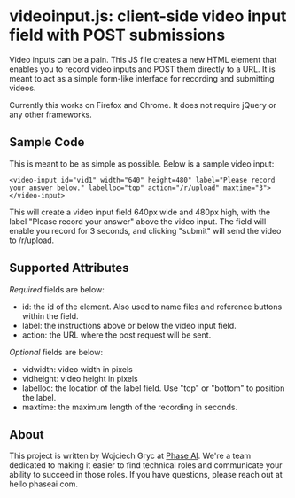 # videoinput.js: client-side video input field with POST submissions

Video inputs can be a pain. This JS file creates a new HTML element that enables you to record video inputs and POST them directly to a URL. It is meant to act as a simple form-like interface for recording and submitting videos.

Currently this works on Firefox and Chrome. It does not require jQuery or any other frameworks.

## Sample Code

This is meant to be as simple as possible. Below is a sample video input:
```
<video-input id="vid1" width="640" height=480" label="Please record your answer below." labelloc="top" action="/r/upload" maxtime="3"></video-input>
```

This will create a video input field 640px wide and 480px high, with the label "Please record your answer" above the video input. The field will enable you record for 3 seconds, and clicking "submit" will send the video to /r/upload.

## Supported Attributes

*Required* fields are below:
* id: the id of the element. Also used to name files and reference buttons within the field.
* label: the instructions above or below the video input field.
* action: the URL where the post request will be sent.

*Optional* fields are below:
* vidwidth: video width in pixels
* vidheight: video height in pixels
* labelloc: the location of the label field. Use "top" or "bottom" to position the label.
* maxtime: the maximum length of the recording in seconds.

## About

This project is written by Wojciech Gryc at [Phase AI](https://phaseai.com/). We're a team dedicated to making it easier to find technical roles and communicate your ability to succeed in those roles. If you have questions, please reach out at hello <at> phaseai <dot> com.
